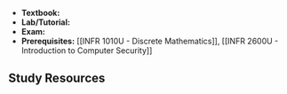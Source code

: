 - **Textbook:** 
- **Lab/Tutorial:** 
- **Exam:** 
- **Prerequisites:** [[INFR 1010U - Discrete Mathematics]], [[INFR 2600U - Introduction to Computer Security]]

## Study Resources
